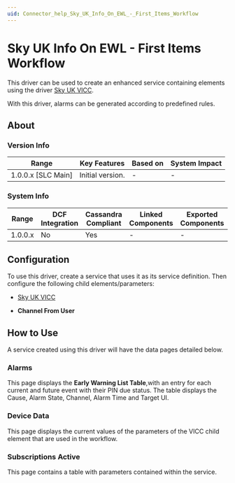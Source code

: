 ```yaml
---
uid: Connector_help_Sky_UK_Info_On_EWL_-_First_Items_Workflow
---
```


# Sky UK Info On EWL - First Items Workflow

This driver can be used to create an enhanced service containing elements using the driver [Sky UK VICC](xref:Connector_help_Sky_UK_VICC).

With this driver, alarms can be generated according to predefined rules.

## About

### Version Info

| **Range**            | **Key Features** | **Based on** | **System Impact** |
|----------------------|------------------|--------------|-------------------|
| 1.0.0.x \[SLC Main\] | Initial version. | \-           | \-                |

### System Info

| **Range** | **DCF Integration** | **Cassandra Compliant** | **Linked Components** | **Exported Components** |
|-----------|---------------------|-------------------------|-----------------------|-------------------------|
| 1.0.0.x   | No                  | Yes                     | \-                    | \-                      |

## Configuration

To use this driver, create a service that uses it as its service definition. Then configure the following child elements/parameters:

- [Sky UK VICC](xref:Connector_help_Sky_UK_VICC)

- **Channel From User**

## How to Use

A service created using this driver will have the data pages detailed below.

### Alarms

This page displays the **Early Warning List Table**,with an entry for each current and future event with their PIN due status. The table displays the Cause, Alarm State, Channel, Alarm Time and Target UI.

### Device Data

This page displays the current values of the parameters of the VICC child element that are used in the workflow.

### Subscriptions Active

This page contains a table with parameters contained within the service.
